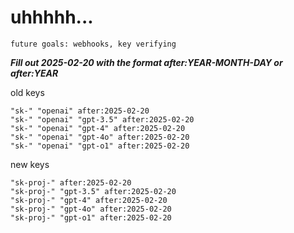# uhhhhh...

`future goals: webhooks, key verifying`



***Fill out 2025-02-20 with the format after:YEAR-MONTH-DAY or after:YEAR***

old keys
```
"sk-" "openai" after:2025-02-20
"sk-" "openai" "gpt-3.5" after:2025-02-20
"sk-" "openai" "gpt-4" after:2025-02-20
"sk-" "openai" "gpt-4o" after:2025-02-20
"sk-" "openai" "gpt-o1" after:2025-02-20
```

new keys
```
"sk-proj-" after:2025-02-20
"sk-proj-" "gpt-3.5" after:2025-02-20
"sk-proj-" "gpt-4" after:2025-02-20
"sk-proj-" "gpt-4o" after:2025-02-20
"sk-proj-" "gpt-o1" after:2025-02-20
```
